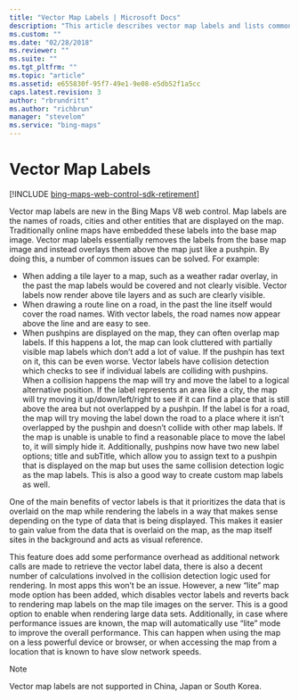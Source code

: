 ```yaml
---
title: "Vector Map Labels | Microsoft Docs"
description: "This article describes vector map labels and lists common issues that can be resolved by utilizing them."
ms.custom: ""
ms.date: "02/28/2018"
ms.reviewer: ""
ms.suite: ""
ms.tgt_pltfrm: ""
ms.topic: "article"
ms.assetid: e655830f-95f7-49e1-9e08-e5db52f1a5cc
caps.latest.revision: 3
author: "rbrundritt"
ms.author: "richbrun"
manager: "stevelom"
ms.service: "bing-maps"
---
```


# Vector Map Labels

[!INCLUDE [bing-maps-web-control-sdk-retirement](../../includes/bing-maps-web-control-sdk-retirement.md)]

Vector map labels are new in the Bing Maps V8 web control. Map labels are the names of roads, cities and other entities that are displayed on the map. Traditionally online maps have embedded these labels into the base map image. Vector map labels essentially removes the labels from the base map image and instead overlays them above the map just like a pushpin. By doing this, a number of common issues can be solved. For example:

   *	When adding a tile layer to a map, such as a weather radar overlay, in the past the map labels would be covered and not clearly visible. Vector labels now render above tile layers and as such are clearly visible. 
   *	When drawing a route line on a road, in the past the line itself would cover the road names. With vector labels, the road names now appear above the line and are easy to see.
   *	When pushpins are displayed on the map, they can often overlap map labels. If this happens a lot, the map can look cluttered with partially visible map labels which don’t add a lot of value. If the pushpin has text on it, this can be even worse. Vector labels have collision detection which checks to see if individual labels are colliding with pushpins. When a collision happens the map will try and move the label to a logical alternative position. If the label represents an area like a city, the map will try moving it up/down/left/right to see if it can find a place that is still above the area but not overlapped by a pushpin. If the label is for a road, the map will try moving the label down the road to a place where it isn’t overlapped by the pushpin and doesn’t collide with other map labels. If the map is unable is unable to find a reasonable place to move the label to, it will simply hide it. Additionally, pushpins now have two new label options; title and subTitle, which allow you to assign text to a pushpin that is displayed on the map but uses the same collision detection logic as the map labels. This is also a good way to create custom map labels as well.

One of the main benefits of vector labels is that it prioritizes the data that is overlaid on the map while rendering the labels in a way that makes sense depending on the type of data that is being displayed. This makes it easier to gain value from the data that is overlaid on the map, as the map itself sites in the background and acts as visual reference.

This feature does add some performance overhead as additional network calls are made to retrieve the vector label data, there is also a decent number of calculations involved in the collision detection logic used for rendering. In most apps this won’t be an issue. However, a new “lite” map mode option has been added, which disables vector labels and reverts back to rendering map labels on the map tile images on the server. This is a good option to enable when rendering large data sets. Additionally, in case where performance issues are known, the map will automatically use “lite” mode to improve the overall performance. This can happen when using the map on a less powerful device or browser, or when accessing the map from a location that is known to have slow network speeds. 

> [!NOTE]
> Vector map labels are not supported in China, Japan or South Korea. 
 